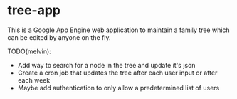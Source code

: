 # tree-app
This is a Google App Engine web application to maintain a family tree which can be edited by anyone on the fly.


TODO(melvin):

- Add way to search for a node in the tree and update it's json
- Create a cron job that updates the tree after each user input or after each week
- Maybe add authentication to only allow a predetermined list of users